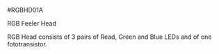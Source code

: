 <!--- PrjInfo ---> <!--- Please remove this line after manually editing --->
<!--- 00a56be08b96043df9e37d6aff7b6990 --->
<!--- Created:20170112-18:22: ---> 
<!--- Author:Mlab: ---> 
<!--- AuthorEmail:mlab@mlab.cz: ---> 
<!--- Tags:imported: ---> 
<!--- Ust:None: ---> 
<!--- Name:RGBHD01A: --->
#RGBHD01A 
<!--- LongName --->
RGB Feeler Head
<!--- ELongName ---> 

<!--- Lead --->
RGB Head consists of 3 pairs of Read, Green and Blue LEDs and of one 
fototransistor.
<!--- ELead ---> 


​
​
<!--- Description --->
<!--- EDescription --->
<!--- Content --->
<!--- EContent --->
            